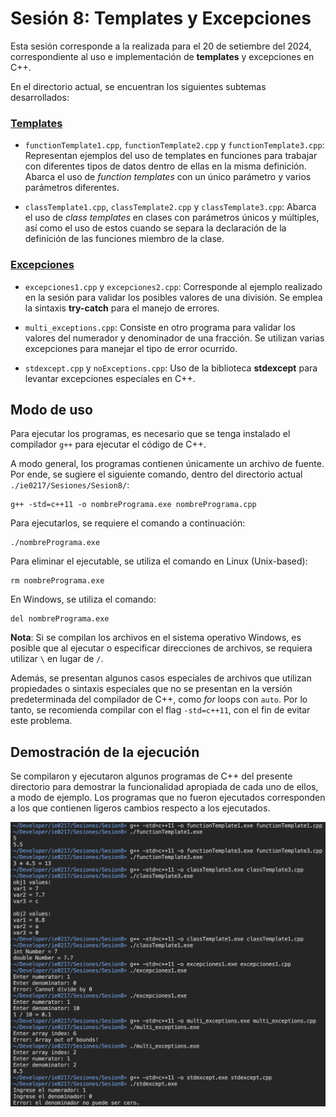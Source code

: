 # Sesión 8: Templates y Excepciones

Esta sesión corresponde a la realizada para el 20 de setiembre del 2024, correspondiente al uso e implementación de __templates__ y excepciones en C++.

En el directorio actual, se encuentran los siguientes subtemas desarrollados:

### <ins>Templates</ins>

- `functionTemplate1.cpp`, `functionTemplate2.cpp` y `functionTemplate3.cpp`: Representan ejemplos del uso de templates en funciones para trabajar con diferentes tipos de datos dentro de ellas en la misma definición. Abarca el uso de _function templates_ con un único parámetro y varios parámetros diferentes.

- `classTemplate1.cpp`, `classTemplate2.cpp` y `classTemplate3.cpp`: Abarca el uso de _class templates_ en clases con parámetros únicos y múltiples, así como el uso de estos cuando se separa la declaración de la definición de las funciones miembro de la clase.


### <ins>Excepciones</ins>

- `excepciones1.cpp` y `excepciones2.cpp`: Corresponde al ejemplo realizado en la sesión para validar los posibles valores de una división. Se emplea la sintaxis __try-catch__ para el manejo de errores.

- `multi_exceptions.cpp`: Consiste en otro programa para validar los valores del numerador y denominador de una fracción. Se utilizan varias excepciones para manejar el tipo de error ocurrido.

- `stdexcept.cpp` y `noExceptions.cpp`: Uso de la biblioteca __stdexcept__ para levantar excepciones especiales en C++.


## Modo de uso

Para ejecutar los programas, es necesario que se tenga instalado el compilador `g++` para ejecutar el código de C++.

A modo general, los programas contienen únicamente un archivo de fuente. Por ende, se sugiere el siguiente comando, dentro del directorio actual `./ie0217/Sesiones/Sesion8/`:

```
g++ -std=c++11 -o nombrePrograma.exe nombrePrograma.cpp
```

Para ejecutarlos, se requiere el comando a continuación:

```
./nombrePrograma.exe
```

Para eliminar el ejecutable, se utiliza el comando en Linux (Unix-based):
```
rm nombrePrograma.exe
```

En Windows, se utiliza el comando:
```
del nombrePrograma.exe
```

__Nota__: Si se compilan los archivos en el sistema operativo Windows, es posible que al ejecutar o especificar direcciones de archivos, se requiera utilizar `\` en lugar de `/`.

Además, se presentan algunos casos especiales de archivos que utilizan propiedades o sintaxis especiales que no se presentan en la versión predeterminada del compilador de C++, como _for_ loops con `auto`. Por lo tanto, se recomienda compilar con el flag `-std=c++11`, con el fin de evitar este problema.

## Demostración de la ejecución

Se compilaron y ejecutaron algunos programas de C++ del presente directorio para demostrar la funcionalidad apropiada de cada uno de ellos, a modo de ejemplo. Los programas que no fueron ejecutados corresponden a los que contienen ligeros cambios respecto a los ejecutados.

<img src="./images/ejemploEjecucion.png" width="750"/>